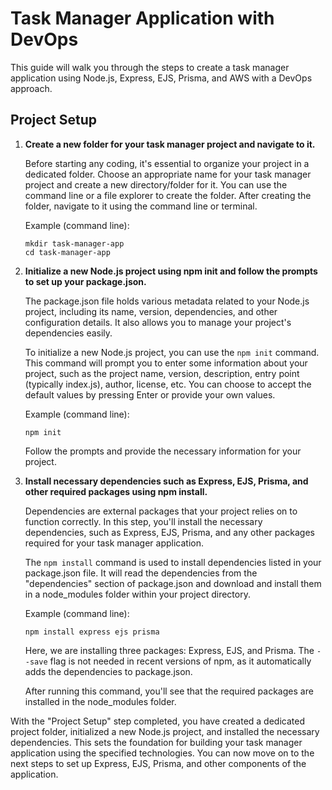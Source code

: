 # Task Manager Application with DevOps

This guide will walk you through the steps to create a task manager application using Node.js, Express, EJS, Prisma, and AWS with a DevOps approach.

## Project Setup

1. **Create a new folder for your task manager project and navigate to it.**

   Before starting any coding, it's essential to organize your project in a dedicated folder. Choose an appropriate name for your task manager project and create a new directory/folder for it. You can use the command line or a file explorer to create the folder. After creating the folder, navigate to it using the command line or terminal.

   Example (command line):
   ```
   mkdir task-manager-app
   cd task-manager-app
   ```

2. **Initialize a new Node.js project using npm init and follow the prompts to set up your package.json.**

   The package.json file holds various metadata related to your Node.js project, including its name, version, dependencies, and other configuration details. It also allows you to manage your project's dependencies easily.

   To initialize a new Node.js project, you can use the `npm init` command. This command will prompt you to enter some information about your project, such as the project name, version, description, entry point (typically index.js), author, license, etc. You can choose to accept the default values by pressing Enter or provide your own values.

   Example (command line):
   ```
   npm init
   ```

   Follow the prompts and provide the necessary information for your project.

3. **Install necessary dependencies such as Express, EJS, Prisma, and other required packages using npm install.**

   Dependencies are external packages that your project relies on to function correctly. In this step, you'll install the necessary dependencies, such as Express, EJS, Prisma, and any other packages required for your task manager application.

   The `npm install` command is used to install dependencies listed in your package.json file. It will read the dependencies from the "dependencies" section of package.json and download and install them in a node_modules folder within your project directory.

   Example (command line):
   ```
   npm install express ejs prisma
   ```

   Here, we are installing three packages: Express, EJS, and Prisma. The `--save` flag is not needed in recent versions of npm, as it automatically adds the dependencies to package.json.

   After running this command, you'll see that the required packages are installed in the node_modules folder.

With the "Project Setup" step completed, you have created a dedicated project folder, initialized a new Node.js project, and installed the necessary dependencies. This sets the foundation for building your task manager application using the specified technologies. You can now move on to the next steps to set up Express, EJS, Prisma, and other components of the application.